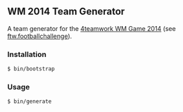 ## WM 2014 Team Generator

A team generator for the
[4teamwork WM Game 2014](http://wmgame2014.4teamwork.ch)
(see
[ftw.footballchallenge](https://github.com/4teamwork/ftw.footballchallenge)).



### Installation

```sh
$ bin/bootstrap
```

### Usage

```sh
$ bin/generate
```
